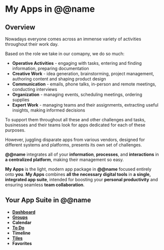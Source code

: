 # My Apps in @@name

## Overview

Nowadays everyone comes across an immense variety of activities throughout their work day.  

Based on the role we take in our comapny, we do so much:  

* **Operative Activities** - engaging with tasks, entering and finding information, preparing documentation  
* **Creative Work** - idea generation, brainstorming, project management, authoring content and shaping product design  
* **Communication** - emails, phone talks, in-person and remote meetings, conducting interviews  
* **Organization** - managing events, scheduling meetings, ordering supplies  
* **Expert Work** - managing teams and their assignments, extracting useful insights, making informed decisions  

To support them throughout all these and other challenges and tasks, businesses and their teams look for apps dedicated for each of these purposes.  

However, juggling disparate apps from various vendors, designed for different systems and platforms, presents its own set of challenges.  

**@@name** integrates all of your **information**, **processes**, and **interactions** in **a centralized platform**, making their management so easy.  

**My Apps** is the light, modern app package in **@@name** focused entirely onto **you**. 
**My Apps** combines **all the necessary digital tools** in **a single, integrated app suite**, intended for boosting your **personal productivity** and ensuring seamless **team collaboration**.  

## Your App Suite in @@name

* **[Dashboard](dashboard.md)**  
* **[Groups](team-collaboration.md)**  
* **Calendar**  
* **[To Do](todo.md)**  
* **Timeline**  
* **[Tiles](tiles.md)**  
* **Favorites**  
